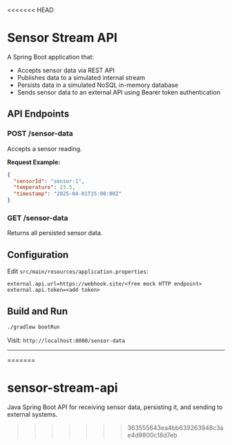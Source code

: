 <<<<<<< HEAD
# Sensor Stream API

A Spring Boot application that:

- Accepts sensor data via REST API
- Publishes data to a simulated internal stream
- Persists data in a simulated NoSQL in-memory database
- Sends sensor data to an external API using Bearer token authentication

## API Endpoints

### POST /sensor-data

Accepts a sensor reading.

**Request Example:**

```json
{
  "sensorId": "sensor-1",
  "temperature": 23.5,
  "timestamp": "2025-04-01T15:00:00Z"
}
```

### GET /sensor-data

Returns all persisted sensor data.

## Configuration

Edit `src/main/resources/application.properties`:

```properties
external.api.url=https://webhook.site/<free mock HTTP endpoint>
external.api.token=<add token>
```

## Build and Run

```bash
./gradlew bootRun
```

Visit: `http://localhost:8080/sensor-data`

---
=======
# sensor-stream-api
Java Spring Boot API for receiving sensor data, persisting it, and sending to external systems.
>>>>>>> 363555643ea4bb639263948c3ae4d9800c18d7eb
